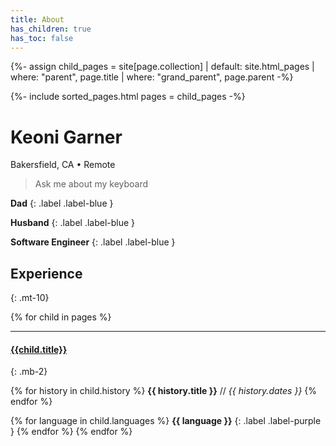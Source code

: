 ```yaml
---
title: About
has_children: true
has_toc: false
---
```

{%- assign child_pages = site[page.collection]
 | default: site.html_pages
 | where: "parent", page.title
 | where: "grand_parent", page.parent -%}

{%- include sorted_pages.html pages = child_pages -%}

# Keoni Garner
Bakersfield, CA • Remote

> Ask me about my keyboard

**Dad**
{: .label .label-blue }

**Husband**
{: .label .label-blue }

**Software Engineer**
{: .label .label-blue }

<a href="mailto:keoni_garner@yahoo.com">
  <i class="lni lni-envelope fs-7 d-inline-block"></i>
</a>

<a href="https://github.com/ObiWanKeoni">
  <i class="lni lni-github fs-7 d-inline-block"></i>
</a>

## Experience
{: .mt-10}

{% for child in pages %}
- - -
#### [{{child.title}}]({{child.url}})
{: .mb-2}

{% for history in child.history %}
**{{ history.title }}** // _{{ history.dates }}_
{% endfor %}

{% for language in child.languages %}
**{{ language }}**
{: .label .label-purple }
{% endfor %}
{% endfor %}